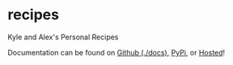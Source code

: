 # recipes

Kyle and Alex's Personal Recipes

Documentation can be found on [Github (./docs)](./docs), [PyPi](https://pypi.org/project/recipes/), or [Hosted](https://recipes.kyleking.me/)!
